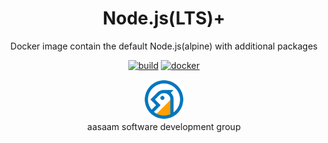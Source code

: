 <div align="center">
  <h1>
    Node.js(LTS)+
  </h1>
  <p>
    Docker image contain the default Node.js(alpine) with additional packages
  </p>
  <p>
    <a href="https://github.com/aasaam/node-lts-plus/actions/workflows/build.yml" target="_blank"><img src="https://github.com/aasaam/node-lts-plus/actions/workflows/build.yml/badge.svg" alt="build" /></a>
    <a href="https://hub.docker.com/r/aasaam/node-lts-plus" target="_blank"><img src="https://img.shields.io/docker/image-size/aasaam/node-lts-plus?label=docker%20image" alt="docker" /></a>
  </p>
</div>

<div>
  <p align="center">
    <a href="https://aasaam.com" title="aasaam software development group">
      <img alt="aasaam software development group" width="64" src="https://raw.githubusercontent.com/aasaam/information/master/logo/aasaam.svg">
    </a>
    <br />
    aasaam software development group
  </p>
</div>
